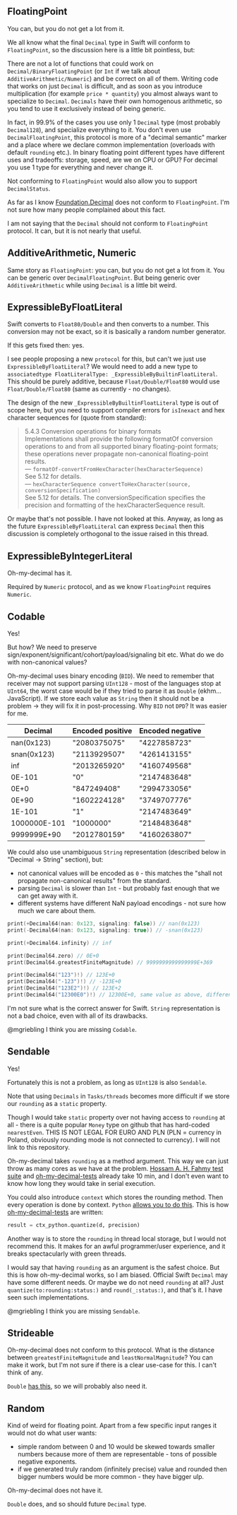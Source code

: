 ## FloatingPoint

You can, but you do not get a lot from it.

We all know what the final `Decimal` type in Swift will conform to `FloatingPoint`, so the discussion here is a little bit pointless, but:

There are not a lot of functions that could work on `Decimal/BinaryFloatingPoint` (or `Int` if we talk about `AdditiveArithmetic/Numeric`) and be correct on all of them. Writing code that works on just `Decimal` is difficult, and as soon as you introduce multiplication (for example `price * quantity`) you almost always want to specialize to `Decimal`. `Decimals` have their own homogenous arithmetic, so you tend to use it exclusively instead of being generic.

In fact, in 99.9% of the cases you use only 1 `Decimal` type (most probably `Decimal128`), and specialize everything to it. You don't even use `DecimalFloatingPoint`, this protocol is more of a "decimal semantic" marker and a place where we declare common implementation (overloads with default `rounding` etc.). In binary floating point different types have different uses and tradeoffs: storage, speed, are we on CPU or GPU? For decimal you use 1 type for everything and never change it.

Not conforming to `FloatingPoint` would also allow you to support `DecimalStatus`.

As far as I know [Foundation.Decimal](https://developer.apple.com/documentation/foundation/decimal) does not conform to `FloatingPoint`. I'm not sure how many people complained about this fact.

I am not saying that the `Decimal` should not conform to `FloatingPoint` protocol. It can, but it is not nearly that useful.

## AdditiveArithmetic, Numeric

Same story as `FloatingPoint`: you can, but you do not get a lot from it. You can be generic over `DecimalFloatingPoint`. But being generic over `AdditiveArithmetic` while using `Decimal` is a little bit weird.

## ExpressibleByFloatLiteral

Swift converts to `Float80/Double` and then converts to a number.
This conversion may not be exact, so it is basically a random number generator.

If this gets fixed then: yes.

I see people proposing a new `protocol` for this, but can't we just use `ExpressibleByFloatLiteral`? We would need to add a new type to `associatedtype FloatLiteralType: _ExpressibleByBuiltinFloatLiteral`. This should be purely additive, because `Float/Double/Float80` would use `Float/Double/Float80` (same as currently - no changes).

The design of the new `_ExpressibleByBuiltinFloatLiteral` type is out of scope here, but you need to support compiler errors for `isInexact` and hex character sequences for (quote from standard):

> 5.4.3 Conversion operations for binary formats<br/>
> Implementations shall provide the following formatOf conversion operations to and from all supported binary floating-point formats; these operations never propagate non-canonical floating-point results.<br/>
> ― `formatOf-convertFromHexCharacter(hexCharacterSequence)`<br/>
> See 5.12 for details.<br/>
> ― `hexCharacterSequence convertToHexCharacter(source, conversionSpecification)`<br/>
> See 5.12 for details. The conversionSpecification specifies the precision and formatting of the hexCharacterSequence result.

Or maybe that's not possible. I have not looked at this. Anyway, as long as the future `ExpressibleByFloatLiteral` can express `Decimal` then this discussion is completely orthogonal to the issue raised in this thread.

## ExpressibleByIntegerLiteral

Oh-my-decimal has it.

Required by `Numeric` protocol, and as we know `FloatingPoint` requires `Numeric`.

## Codable

Yes!

But how? We need to preserve sign/exponent/significant/cohort/payload/signaling bit etc. What do we do with non-canonical values?

Oh-my-decimal uses binary encoding (`BID`). We need to remember that receiver may not support parsing `UInt128` - most of the languages stop at `UInt64`, the worst case would be if they tried to parse it as `Double` (ekhm… JavaScript). If we store each value as `String` then it should not be a problem -> they will fix it in post-processing. Why `BID` not `DPD`? It was easier for me.

| Decimal      | Encoded positive | Encoded negative |
|--------------|--------------|--------------|
| nan(0x123)   | "2080375075" | "4227858723" |
| snan(0x123)  | "2113929507" | "4261413155" |
| inf          | "2013265920" | "4160749568" |
| 0E-101       | "0"          | "2147483648" |
| 0E+0         | "847249408"  | "2994733056" |
| 0E+90        | "1602224128" | "3749707776" |
| 1E-101       | "1"          | "2147483649" |
| 1000000E-101 | "1000000"    | "2148483648" |
| 9999999E+90  | "2012780159" | "4160263807" |

We could also use unambiguous `String` representation (described below in "Decimal -> String" section), but:
- not canonical values will be encoded as `0` - this matches the "shall not propagate non-canonical results" from the standard.
- parsing `Decimal` is slower than `Int` - but probably fast enough that we can get away with it.
- different systems have different NaN payload encodings - not sure how much we care about them.

```swift
print(+Decimal64(nan: 0x123, signaling: false)) // nan(0x123)
print(-Decimal64(nan: 0x123, signaling: true)) // -snan(0x123)

print(+Decimal64.infinity) // inf

print(Decimal64.zero) // 0E+0
print(Decimal64.greatestFiniteMagnitude) // 9999999999999999E+369

print(Decimal64("123")!) // 123E+0
print(Decimal64("-123")!) // -123E+0
print(Decimal64("123E2")!) // 123E+2
print(Decimal64("12300E0")!) // 12300E+0, same value as above, different cohort
```

I'm not sure what is the correct answer for Swift. `String` representation is not a bad choice, even with all of its drawbacks.

@mgriebling I think you are missing `Codable`.

## Sendable

Yes!

Fortunately this is not a problem, as long as `UInt128` is also `Sendable`.

Note that using `Decimals` in `Tasks/threads` becomes more difficult if we store our `rounding` as a `static` property.

Though I would take `static` property over not having access to `rounding` at all - there is a quite popular `Money` type on github that has hard-coded `nearestEven`. THIS IS NOT LEGAL FOR EURO AND PLN (PLN = currency in Poland, obviously rounding mode is not connected to currency). I will not link to this repository.

Oh-my-decimal takes `rounding` as a method argument. This way we can just throw as many cores as we have at the problem. [Hossam A. H. Fahmy test suite](http://eece.cu.edu.eg/~hfahmy/arith_debug/) and [oh-my-decimal-tests](https://github.com/LiarPrincess/Oh-my-decimal-tests) already take 10 min, and I don't even want to know how long they would take in serial execution.

You could also introduce `context` which stores the rounding method. Then every operation is done by context. `Python` [allows you to do this](https://docs.python.org/3/library/decimal.html#context-objects). This is how [oh-my-decimal-tests](https://github.com/LiarPrincess/Oh-my-decimal-tests) are written:

```Python
result = ctx_python.quantize(d, precision)
```

Another way is to store the `rounding` in thread local storage, but I would not recommend this. It makes for an awful programmer/user experience, and it breaks spectacularly with green threads.

I would say that having `rounding` as an argument is the safest choice. But this is how oh-my-decimal works, so I am biased. Official Swift `Decimal` may have some different needs. Or maybe we do not need `rounding` at all? Just `quantize(to:rounding:status:)` and `round(_:status:)`, and that's it. I have seen such implementations.

@mgriebling I think you are missing `Sendable`.

## Strideable

Oh-my-decimal does not conform to this protocol.
What is the distance between `greatestFiniteMagnitude` and `leastNormalMagnitude`? You can make it work, but I'm not sure if there is a clear use-case for this. I can't think of any.

`Double` [has this](https://github.com/apple/swift/blob/main/stdlib/public/core/FloatingPointTypes.swift.gyb#L1271), so we will probably also need it.

## Random

Kind of weird for floating point. Apart from a few specific input ranges it would not do what user wants:
- simple random between 0 and 10 would be skewed towards smaller numbers because more of them are representable - tons of possible negative exponents.
- if we generated truly random (infinitely precise) value and rounded then bigger numbers would be more common - they have bigger ulp.

Oh-my-decimal does not have it.

`Double` does, and so should future `Decimal` type.
